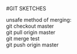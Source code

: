 #GIT SKETCHES 

unsafe method of merging:  
git checkout master  
git pull origin master  
git merge test  
git push origin master  